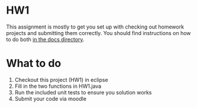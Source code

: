 # HW1

This assignment is mostly to get you set up with checking out homework
projects and submitting them correctly.  You should find instructions
on how to do both [in the docs directory](https://github.com/hewner/csse220/tree/master/Docs).

# What to do

1. Checkout this project (HW1) in eclipse
2. Fill in the two functions in HW1.java
3. Run the included unit tests to ensure you solution works 
4. Submit your code via moodle

